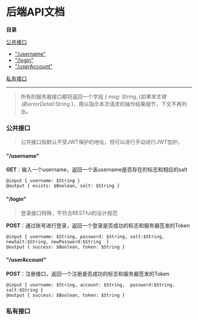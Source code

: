 # 后端API文档

**目录**

[公共接口](#公共接口)

- ["/username"](#username)
- ["/login"](#login)
- ["/userAccount"](#"/userAccount")

[私有接口](#私有接口)


---

> 所有的服务器接口都将返回一个字段 { msg: $String, (如果发生错误)errorDetail:$String }，用以指示本次请求的操作结果细节，下文不再列出。

### 公共接口

> 公共接口指默认不受JWT保护的地址，但可以进行手动进行JWT加护。

#### "/username"

**GET**：输入一个username，返回一个该username是否存在的标志和相应的salt
```
@input { username: $String }
@output { exists: $Boolean, salt: $String }
```

#### "/login"

> 登录接口特殊，不符合RESTful的设计规范

**POST**：通过账号进行登录，返回一个登录是否成功的标志和服务器签发的Token

```
@input { username: $String, password: $String, salt:$String, newSalt:$String, newPassword:$String  }
@output { success: $Boolean, token: $String }
```

#### "/userAccount"

**POST**：注册接口，返回一个注册是否成功的标志和服务器签发的Token

```
@input { username: $String, account: $String,  password:$String, salt:$String }
@output { success: $Boolean, token: $String }
```


### 私有接口

